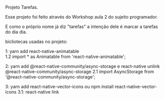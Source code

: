 Projeto Tarefas.


Esse projeto foi feito através do Workshop aula 2 do sujeito programador.

E como o próprio nome já diz "tarefas" a intenção dele é marcar a tarefas do dia dia.



bicliotecas usadas no projeto:

1:  yarn add react-native-animatable  
1.2 import * as  Animatable from 'react-native-animatable';

2: yarn add @react-native-community/async-storage e react-native unlink @react-native-community/async-storage
2.1 import AsyncStorage from '@react-native-community/async-storage';

3:   yarn add react-native-vector-icons ou npm install react-native-vector-icons
3.1: react-native link